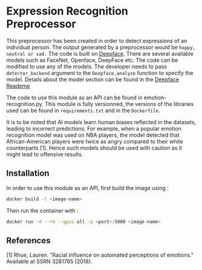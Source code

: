# Expression Recognition Preprocessor

This preprocessor has been created in order to detect expressions of an individual person. The output generated by a preprocessor would be ```happy, neutral or sad.``` The code is built on [Deepface](https://github.com/serengil/deepface). There are several available models such as FaceNet, Openface, DeepFace etc. The code can be modified to use any of the models. The developer needs to pass `detector_backend` argument to the `Deepface.analyze` function to specify the model. Details about the model section can be found in the [Deepface Reademe](https://github.com/serengil/deepface)

The code to use this module as an API can be found in emotion-recognition.py. This module is fully versionned, the versions of the libraries used can be found in `requirements.txt` and in the `Dockerfile`.


It is to be noted that AI models learn human biases reflected in the datasets, leading to incorrect predictions. For example, when a popular emotion recognition model was used on NBA players, the model detected that African-American players were twice as angry compared to their white counterparts [1]. Hence such models should be used with caution as it might lead to offensive results. 


## Installation

In order to use this module as an API, first build the image using :

```bash
docker build -t <image-name>
```

Then run the container with :

```bash
docker run -d --rm --gpus all -p <port>:5000 <image-name>
```

## References
[1] Rhue, Lauren. "Racial influence on automated perceptions of emotions." Available at SSRN 3281765 (2018).
